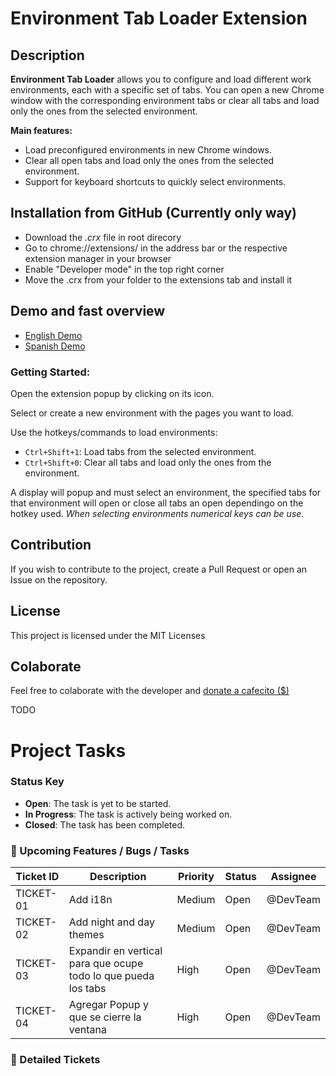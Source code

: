 # Environment Tab Loader Extension

## Description

**Environment Tab Loader** allows you to configure and load different work environments, each with a specific set of tabs. You can open a new Chrome window with the corresponding environment tabs or clear all tabs and load only the ones from the selected environment.

**Main features:**

- Load preconfigured environments in new Chrome windows.
- Clear all open tabs and load only the ones from the selected environment.
- Support for keyboard shortcuts to quickly select environments.

## Installation from GitHub (Currently only way)

- Download the _.crx_ file in root direcory
- Go to chrome://extensions/ in the address bar or the respective extension manager in your browser
- Enable "Developer mode" in the top right corner
- Move the .crx from your folder to the extensions tab and install it

## Demo and fast overview

- [English Demo](ss)
- [Spanish Demo](ss)

### Getting Started:

Open the extension popup by clicking on its icon.

Select or create a new environment with the pages you want to load.

Use the hotkeys/commands to load environments:

- `Ctrl+Shift+1`: Load tabs from the selected environment.
- `Ctrl+Shift+0`: Clear all tabs and load only the ones from the environment.

A display will popup and must select an environment, the specified tabs for that environment will open or close all tabs an open dependingo on the hotkey used. _When selecting environments numerical keys can be use_.

## Contribution

If you wish to contribute to the project, create a Pull Request or open an Issue on the repository.

## License

This project is licensed under the MIT Licenses

## Colaborate

Feel free to colaborate with the developer and [donate a cafecito ($)](https://cafecito.app/juanfraherrero)

TODO

# Project Tasks

### Status Key

- **Open**: The task is yet to be started.
- **In Progress**: The task is actively being worked on.
- **Closed**: The task has been completed.

### 🚀 Upcoming Features / Bugs / Tasks

| Ticket ID | Description                                                    | Priority | Status | Assignee |
| --------- | -------------------------------------------------------------- | -------- | ------ | -------- |
| TICKET-01 | Add i18n                                                       | Medium   | Open   | @DevTeam |
| TICKET-02 | Add night and day themes                                       | Medium   | Open   | @DevTeam |
| TICKET-03 | Expandir en vertical para que ocupe todo lo que pueda los tabs | High     | Open   | @DevTeam |
| TICKET-04 | Agregar Popup y que se cierre la ventana                       | High     | Open   | @DevTeam |

### 📝 Detailed Tickets

<!-- ---

#### TICKET-01: Fix login authentication bug

- **Description**: There's an issue with the login functionality where users are unable to log in after password reset.
- **Priority**: High
- **Status**: In Progress
- **Assigned to**: @JohnDoe
- **Due Date**: 2024-11-01
- **Notes**:
  - Investigate how the password reset token is being stored.
  - Check session handling after password reset.
  - Ensure proper error messaging when authentication fails.

---

#### TICKET-02: Add dark mode to the UI

- **Description**: Implement a dark theme for the application. Allow users to toggle between light and dark mode.
- **Priority**: Medium
- **Status**: Open
- **Assigned to**: @JaneSmith
- **Due Date**: 2024-12-15
- **Notes**:
  - Update the CSS.
  - Make sure accessibility requirements are met (contrast ratios, etc.). -->
